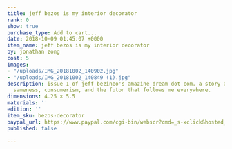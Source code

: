 ```yaml
---
title: jeff bezos is my interior decorator
rank: 0
show: true
purchase_type: Add to cart...
date: 2018-10-09 01:45:07 +0000
item_name: jeff bezos is my interior decorator
by: jonathan zong
cost: 5
images:
- "/uploads/IMG_20181002_140902.jpg"
- "/uploads/IMG_20181002_140849 (1).jpg"
description: issue 1 of jeff bezineo's amazine dream dot com. a story about algorithms,
  sameness, consumerism, and the futon that follows me everywhere.
dimensions: 4.25 × 5.5
materials: ''
edition: ''
item_sku: bezos-decorator
paypal_url: https://www.paypal.com/cgi-bin/webscr?cmd=_s-xclick&hosted_button_id=2HGBF8HWVRSYC
published: false

---
```

